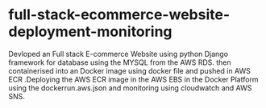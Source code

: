 # full-stack-ecommerce-website-deployment-monitoring
Devloped an Full stack E-commerce Website using  python Django framework for database using the MYSQL from the AWS RDS. then containerised into an Docker image using docker file and pushed in AWS ECR .Deploying the AWS ECR image in the AWS EBS  in the Docker Platform using the dockerrun.aws.json and monitoring using cloudwatch and AWS SNS.
